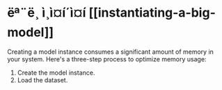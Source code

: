 <!-- Copyright 2022 The HuggingFace Team. All rights reserved.

Licensed under the Apache License, Version 2.0 (the "License"); you may not use this file except in compliance with
the License. You may obtain a copy of the License at

http://www.apache.org/licenses/LICENSE-2.0

Unless required by applicable law or agreed to in writing, software distributed under the License is distributed on
an "AS IS" BASIS, WITHOUT WARRANTIES OR CONDITIONS OF ANY KIND, either express or implied. See the License for the
specific language governing permissions and limitations under the License.

Note that this file is in Markdown but contain specific syntax for our doc-builder (similar to MDX) that may not be
rendered properly in your Markdown viewer.
-->

# ëª¨ë¸ ì¸ì¤í´ì¤í [[instantiating-a-big-model]]

Creating a model instance consumes a significant amount of memory in your system. Here's a three-step process to optimize memory usage:

1. Create the model instance.
2. Load the dataset.


